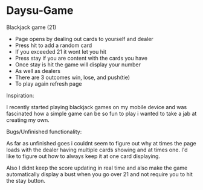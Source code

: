 # Daysu-Game

Blackjack game (21)

  - Page opens by dealing out cards to yourself and dealer
  - Press hit to add a random card
  - If you exceeded 21 it wont let you hit
  - Press stay if you are content with the cards you have
  - Once stay is hit the game will display your number
  - As well as dealers
  - There are 3 outcomes win, lose, and push(tie)
  - To play again refresh page



Inspiration: 
  
  I recently started playing blackjack games on my mobile
  device and was fascinated how a simple game can be so fun to 
  play i wanted to take a jab at creating my own.
  
  

Bugs/Unfinished functionality:

  As far as unfinished goes i couldnt seem to figure out why
  at times the page loads with the dealer having multiple
  cards showing and at times one. I'd like to figure out how to always 
  keep it at one card displaying.
  
  Also I didnt keep the score updating in real time and also make the game  
  automatically display a bust when you go over 21 and not require you to hit 
  the stay button.
  

